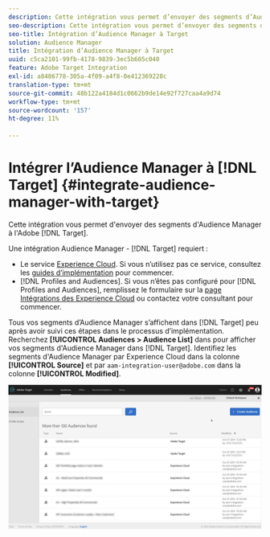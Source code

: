 ```yaml
---
description: Cette intégration vous permet d’envoyer des segments d’Audience Manager à la Cible.
seo-description: Cette intégration vous permet d’envoyer des segments d’Audience Manager à la Cible.
seo-title: Intégration d’Audience Manager à Target
solution: Audience Manager
title: Intégration d’Audience Manager à Target
uuid: c5ca2101-99fb-4178-9839-3ec5b605c040
feature: Adobe Target Integration
exl-id: a8486778-305a-4f09-a4f8-0e412369228c
translation-type: tm+mt
source-git-commit: 48b122a4184d1c0662b9de14e92f727caa4a9d74
workflow-type: tm+mt
source-wordcount: '157'
ht-degree: 11%

---
```


# Intégrer l’Audience Manager à [!DNL Target] {#integrate-audience-manager-with-target}

Cette intégration vous permet d&#39;envoyer des segments d&#39;Audience Manager à l&#39;Adobe [!DNL Target].

Une intégration Audience Manager - [!DNL Target] requiert :

* Le service [Experience Cloud](https://docs.adobe.com/content/help/fr-FR/id-service/using/home.html). Si vous n’utilisez pas ce service, consultez les [guides d’implémentation](https://docs.adobe.com/content/help/en/id-service/using/implementation/implementation-guides.html) pour commencer.
* [!DNL Profiles and Audiences]. Si vous n’êtes pas configuré pour [!DNL Profiles and Audiences], remplissez le formulaire sur la [page Intégrations des Experience Cloud](https://adobe.allegiancetech.com/cgi-bin/qwebcorporate.dll?idx=X8SVES) ou contactez votre consultant pour commencer.

Tous vos segments d’Audience Manager s’affichent dans [!DNL Target] peu après avoir suivi ces étapes dans le processus d’implémentation. Recherchez **[!UICONTROL Audiences > Audience List]** dans  pour afficher vos segments d&#39;Audience Manager dans [!DNL Target]. Identifiez les segments d&#39;Audience Manager par Experience Cloud dans la colonne **[!UICONTROL Source]** et par `aam-integration-user@adobe.com` dans la colonne **[!UICONTROL Modified]**.

![](../assets/target.png)
